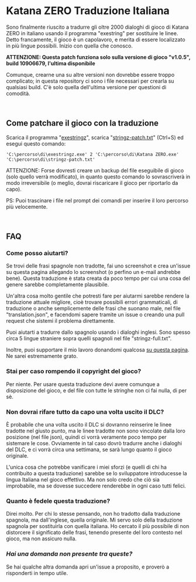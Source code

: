 # Katana ZERO Traduzione Italiana
Sono finalmente riuscito a tradurre gli oltre 2000 dialoghi di gioco di Katana ZERO in italiano usando il programma "exestring" per sostituire le linee.
Detto francamente, il gioco è un capolavoro, e merita di essere localizzato in più lingue possibili. Inizio con quella che conosco.

**ATTENZIONE: Questa patch funziona solo sulla versione di gioco "v1.0.5", build 10906679, l'ultima disponibile**

Comunque, crearne una su altre versioni non dovrebbe essere troppo complicato; in questa repository ci sono i file necessari per crearla su qualsiasi build. C'è solo quella dell'ultima versione per questioni di comodità.

&nbsp;
## Come patchare il gioco con la traduzione
Scarica il programma "[exestringz](https://aluigi.altervista.org/mytoolz/exestringz.zip)", scarica "[stringz-patch.txt](https://raw.githubusercontent.com/zWolfrost/Katana-ZERO-Traduzione-Italiana/main/stringz-patch.txt)" (Ctrl+S) ed esegui questo comando:
```
'C:\percorso\di\exestringz.exe' 2 'C:\percorso\di\Katana ZERO.exe' 'C:\percorso\di\stringz-patch.txt'
```
ATTENZIONE: Forse dovresti creare un backup del file eseguibile di gioco (solo quello verrà modificato), in quanto questo comando lo sovrascriverà in modo irreversibile (o meglio, dovrai riscaricare il gioco per riportarlo da capo).

PS: Puoi trascinare i file nel prompt dei comandi per inserire il loro percorso più velocemente.

&nbsp;
## FAQ
### Come posso aiutarti?
Se trovi delle frasi spagnole non tradotte, fai uno screenshot e crea un'issue su questa pagina allegando lo screenshot (o perfino un e-mail andrebbe bene). Questa traduzione è stata creata da poco tempo per cui una cosa del genere sarebbe completamente plausibile.

Un'altra cosa molto gentile che potresti fare per aiutarmi sarebbe rendere la traduzione attuale migliore, cioè trovare possibili errori grammaticali, di traduzione o anche semplicemente delle frasi che suonano male, nel file "translation.json", e facendomi sapere tramite un issue o creando una pull request che sistemi il problema direttamente.

Puoi aiutarti a tradurre dallo spagnolo usando i dialoghi inglesi. Sono spesso circa 5 lingue straniere sopra quelli spagnoli nel file "stringz-full.txt".

Inoltre, puoi supportare il mio lavoro donandomi qualcosa [su questa pagina](https://paypal.me/zwolfrost). Ne sarei estremamente grato.

### Stai per caso rompendo il copyright del gioco?
Per niente. Per usare questa traduzione devi avere comunque a disposizione del gioco, e del file con tutte le stringhe non ci fai nulla, di per sè.

### Non dovrai rifare tutto da capo una volta uscito il DLC?
È probabile che una volta uscito il DLC si dovranno reinserire le linee tradotte nel giusto punto, ma le linee tradotte non sono vincolate dalla loro posizione (nel file json), quindi ci vorrà veramente poco tempo per sistemare le cose. Ovviamente in tal caso dovrò tradurre anche i dialoghi del DLC, e ci vorrà circa una settimana, se sarà lungo quanto il gioco originale.

L'unica cosa che potrebbe vanificare i miei sforzi (e quelli di chi ha contribuito a questa traduzione) sarebbe se lo sviluppatore introducesse la lingua Italiana nel gioco effettivo. Ma non solo credo che ciò sia improbabile, ma se dovesse succedere renderebbe in ogni caso tutti felici.

### Quanto è fedele questa traduzione?
Direi molto. Per chi lo stesse pensando, non ho tradotto dalla traduzione spagnola, ma dall'inglese, quella originale. Mi servo solo della traduzione spagnola per sostituirla con quella italiana. Ho cercato il più possibile di non distorcere il significato delle frasi, tenendo presente del loro contesto nel gioco, ma non assicuro nulla.

### *Hai una domanda non presente tra queste?*
Se hai qualche altra domanda apri un'issue a proposito, e proverò a risponderti in tempo utile.
